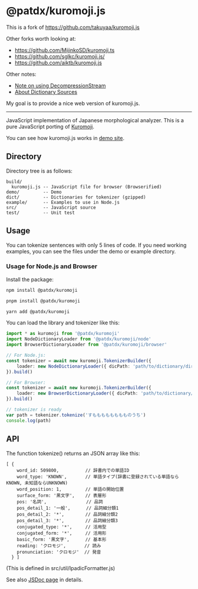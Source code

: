 # @patdx/kuromoji.js

This is a fork of https://github.com/takuyaa/kuromoji.js

Other forks worth looking at:

- https://github.com/MijinkoSD/kuromoji.ts
- https://github.com/sglkc/kuromoji.js/
- https://github.com/aiktb/kuromoji.js

Other notes:

- [Note on using DecompressionStream](https://zenn.dev/inaniwaudon/scraps/dffdc876ccaf6d)
- [About Dictionary Sources](https://www.dampfkraft.com/nlp/japanese-tokenizer-dictionaries.html)

My goal is to provide a nice web version of kuromoji.js.

---

JavaScript implementation of Japanese morphological analyzer.
This is a pure JavaScript porting of [Kuromoji](https://www.atilika.com/ja/kuromoji/).

You can see how kuromoji.js works in [demo site](https://takuyaa.github.io/kuromoji.js/demo/tokenize.html).

## Directory

Directory tree is as follows:

    build/
      kuromoji.js -- JavaScript file for browser (Browserified)
    demo/         -- Demo
    dict/         -- Dictionaries for tokenizer (gzipped)
    example/      -- Examples to use in Node.js
    src/          -- JavaScript source
    test/         -- Unit test

## Usage

You can tokenize sentences with only 5 lines of code.
If you need working examples, you can see the files under the demo or example directory.

### Usage for Node.js and Browser

Install the package:

```sh
npm install @patdx/kuromoji
```

```sh
pnpm install @patdx/kuromoji
```

```sh
yarn add @patdx/kuromoji
```

You can load the library and tokenizer like this:

```ts
import * as kuromoji from '@patdx/kuromoji'
import NodeDictionaryLoader from '@patdx/kuromoji/node'
import BrowserDictionaryLoader from '@patdx/kuromoji/browser'

// For Node.js:
const tokenizer = await new kuromoji.TokenizerBuilder({
	loader: new NodeDictionaryLoader({ dicPath: 'path/to/dictionary/dir/' }),
}).build()

// For Browser:
const tokenizer = await new kuromoji.TokenizerBuilder({
	loader: new BrowserDictionaryLoader({ dicPath: 'path/to/dictionary/dir/' }),
}).build()

// tokenizer is ready
var path = tokenizer.tokenize('すもももももももものうち')
console.log(path)
```

## API

The function tokenize() returns an JSON array like this:

    [ {
        word_id: 509800,          // 辞書内での単語ID
        word_type: 'KNOWN',       // 単語タイプ(辞書に登録されている単語ならKNOWN, 未知語ならUNKNOWN)
        word_position: 1,         // 単語の開始位置
        surface_form: '黒文字',    // 表層形
        pos: '名詞',               // 品詞
        pos_detail_1: '一般',      // 品詞細分類1
        pos_detail_2: '*',        // 品詞細分類2
        pos_detail_3: '*',        // 品詞細分類3
        conjugated_type: '*',     // 活用型
        conjugated_form: '*',     // 活用形
        basic_form: '黒文字',      // 基本形
        reading: 'クロモジ',       // 読み
        pronunciation: 'クロモジ'  // 発音
      } ]

(This is defined in src/util/IpadicFormatter.js)

See also [JSDoc page](https://takuyaa.github.io/kuromoji.js/jsdoc/) in details.

```

```
